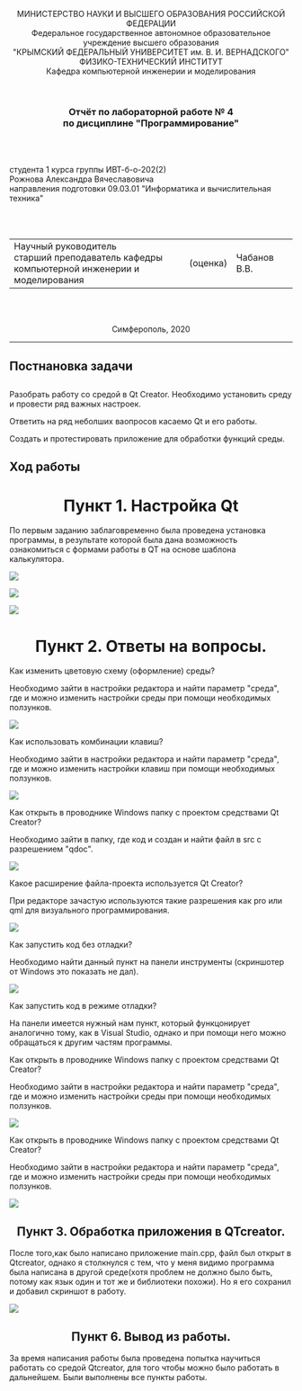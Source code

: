 <p align="center">МИНИСТЕРСТВО НАУКИ  И ВЫСШЕГО ОБРАЗОВАНИЯ РОССИЙСКОЙ ФЕДЕРАЦИИ<br>
Федеральное государственное автономное образовательное учреждение высшего образования<br>
"КРЫМСКИЙ ФЕДЕРАЛЬНЫЙ УНИВЕРСИТЕТ им. В. И. ВЕРНАДСКОГО"<br>
ФИЗИКО-ТЕХНИЧЕСКИЙ ИНСТИТУТ<br>
Кафедра компьютерной инженерии и моделирования</p>
<br>
<h3 align="center">Отчёт по лабораторной работе № 4<br> по дисциплине "Программирование"</h3>
<br><br>
<p>студента 1 курса группы ИВТ-б-о-202(2)<br>
Рожнова Александра Вячеславовича<br>
направления подготовки 09.03.01 "Информатика и вычислительная техника"</p>
<br><br>
<table>
<tr><td>Научный руководитель<br> старший преподаватель кафедры<br> компьютерной инженерии и моделирования</td>
<td>(оценка)</td>
<td>Чабанов В.В.</td>
</tr>
</table>
<br><br>
<p align="center">Симферополь, 2020</p>
<hr>

<h2 align="left">Постнановка задачи<br><h2>

</h3>
<p align="left">Разобрать работу со средой в Qt Creator.  Необходимо установить среду и провести ряд важных настроек.<br>
<p align="left">Ответить на ряд неболших ваопросов касаемо Qt и его работы.<br>
<p align="left">Создать и протестировать приложение для обработки функций среды.<br>
<h2 align="left">Ход работы</h2>
<h1 align="center">Пункт 1. Настройка Qt</h1>
<p align="left">По первым заданию заблаговременно была проведена установка программы, в результате которой была дана возможность ознакомиться с формами работы в QT на основе шаблона калькулятора.</p>

![](./calcnote.png)

![](./calcform.png)

![](./calcwork.png)

<h1 align="center">Пункт 2. Ответы на вопросы.</h1>
<p align="left">Как изменить цветовую схему (оформление) среды? </p>
<p>Необходимо зайти в настройки редактора и найти параметр "среда", где и можно изменить настройки среды при помощи необходимых ползунков.</p>

![](./settings.png)

<p align="left">Как использовать комбинации клавиш? </p>
<p>Необходимо зайти в настройки редактора и найти параметр "среда", где и можно изменить настройки клавиш при помощи необходимых ползунков.</p>

![](./modulesearcher.png)

<p align="left">Как открыть в проводнике Windows папку с проектом средствами Qt Creator? </p>
<p>Необходимо зайти в папку, где код и создан и найти файл в src с разрешением "qdoc".</p>

![](./calqfileset.png)

<p align="left">Какое расширение файла-проекта используется Qt Creator? </p>
<p>При редакторе зачастую используются такие разрешения как pro или qml для визуального программирования.</p>

![](./calcfileprop.png)

<p align="left">Как запустить код без отладки? </p>
<p>Необходимо найти данный пункт на панели инструменты (скриншотер от Windows это показать не дал).</p>

![](./qtinstrum.png)

<p align="left">Как запустить код в режиме отладки? </p>
<p>На панели имеется нужный нам пункт, который функцонирует аналогично тому, как в Visual Studio, однако и при помощи него можно обращаться к другим частям программы.</p>

<p align="left">Как открыть в проводнике Windows папку с проектом средствами Qt Creator? </p>
<p>Необходимо зайти в настройки редактора и найти параметр "среда", где и можно изменить настройки среды при помощи необходимых ползунков.</p>

![](./settings.png)

<p align="left">Как открыть в проводнике Windows папку с проектом средствами Qt Creator? </p>
<p>Необходимо зайти в настройки редактора и найти параметр "среда", где и можно изменить настройки среды при помощи необходимых ползунков.</p>

![](./settings.png)

</p>
<h2 align="center">Пункт 3. Обработка приложения в QTcreator.</h2>
<p align="left">После того,как было написано приложение main.cpp, файл был открыт в Qtcreator, однако я столкнулся с тем, что у меня видимо программа была написана в другой среде(хотя проблем не должно было быть, потому как язык один и тот же и библиотеки похожи). Но я его сохранил и добавил скриншот в работу. </p>  

![](./main.cpp.png)

<h2 align="center">Пункт 6. Вывод из работы.</h2>
<p align="left">За время написания работы была проведена попытка научиться работать со средой Qtcreator, для того чтобы можно было работать в дальнейшем. Были выполнены  все пункты работы. </p>

